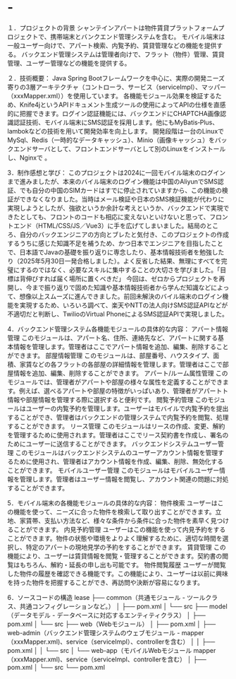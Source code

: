 # -

１．プロジェクトの背景
シャンテインアパートは物件賃貸プラットフォームプロジェクトで、携帯端末とバンクエンド管理システムを含む。
モバイル端末は一般ユーザー向けで、アパート検索、内覧予約、賃貸管理などの機能を提供する。
バックエンド管理システムは管理者向けで、フラット（物件）管理、賃貸管理、ユーザー管理などの機能を提供する。

２．技術概要：
Java Spring Bootフレームワークを中心に、実際の開発ニーズ寄りの3層アーキテクチャ（コントローラ、サービス（serviceImpl）、マッパー（xxxMapper.xml））を使用しています。
各機能モジュール効果を検証するため、Knife4jというAPIドキュメント生成ツールの使用によってAPIの仕様を直感的に把握できます。ログイン認証機能には、バックエンドにCHAPTCHA画像認識認証技術、モバイル端末にSMS認証を採用します。他にもMyBatis‐Plus、lambokなどの技術を用いて開発効率を向上します。
開発段階は一台のLinuxでMySql、Redis（一時的なデータキャッシュ）、Minio（画像キャッシュ）をバックエンドサーバとして、フロントエンドサーバとして別のLinuxをインストールし、Nginxで 。

3．制作感想と学び：
このプロジェクトは2024に一回モバイル端末のログインまで進みましたが、本来のバイル端末のログイン機能は中国のAliyunでSMS認証、でも自分の中国のSIMカードはすでに停止されていますから、この機能の検証ができなくなりました。当時はメール検証や日本のSMS検証機能が代わりに実現しようとしたが、強欲というか余計な考えというか、バックエンドで実現できたとしても、フロントのコードも相応に変えないといけないと思って、フロントエンド（HTML/CSS/JS／Vue3）に手を広げてしまいました。結局のところ、自分のバックエンジニアの方向とブレたと気付き、このプロジェクトの作成するうちに感じた知識不足を補うため、かつ日本でエンジニアを目指したことで、日本語でJavaの基礎を振り返りに専念したり、基本情報技術者を勉強したり（2025年5月30日一発合格しました）。よく反省した結果、無理にすべてを完璧にするのではなく、必要なスキルに集中することの大切さを学びました。「目標は背伸びすれば届く場所に置くべきだ」
今回は、ゼロからプロジェクトを再開し、今まで振り返りで固めた知識や基本情報技術者から学んだ知識などによって、想像以上スムーズに進んできました。前回未解決のバイル端末のログイン機能を実現するため、いろいろ調べて、楽天やNTTの法人向けSMS認証APIなどが不適切だと判断し、TwilioのVirtual PhoneによるSMS認証APIで実現しました。


4．バックエンド管理システム各機能モジュールの具体的な内容：
アパート情報管理
このモジュールは、アパート名、住所、連絡先など、アパートに関する基本情報を管理します。管理者はここでアパート情報を追加、編集、削除することができます。
部屋情報管理
このモジュールは、部屋番号、ハウスタイプ、面積、家賃などの各フラットの各部屋の詳細情報を管理します。管理者はここで部屋情報を追加、編集、削除することができます。
アパート/ルーム属性管理
このモジュールでは、管理者がアパートや部屋の様々な属性を定義することができます。例えば、選べるアパートや部屋の特徴がいっぱいあり、管理者がアパートト情報や部屋情報を管理する際に選択すると便利です。
閲覧予約管理
このモジュールはユーザーの内覧予約を管理します。ユーザーはモバイルで内覧予約を提出することができ、管理者はバックエンドの管理システムで内覧予約を閲覧、処理することができます。
リース管理
このモジュールはリースの作成、変更、解約を管理するために使用されます。管理者はここでリース契約書を作成し、署名のためにユーザーに送信することができます。
バックエンドシステムユーザー管理
このモジュールはバックエンドシステムのユーザーアカウント情報を管理するために使用され、管理者はアカウント情報を作成、編集、削除、無効化することができます。
モバイルユーザー管理
このモジュールはモバイルユーザー情報を管理します。管理者はユーザー情報を閲覧し、アカウント関連の問題に対処することができます。

5．モバイル端末の各機能モジュールの具体的な内容：
物件検索
ユーザーはこの機能を使って、ニーズに合った物件を検索して取り出すことができます。立地、家賃帯、支払い方法など、様々な条件から条件に合った物件を素早く見つけることができます。
内見予約管理
ユーザーはこの機能を使って内見予約をすることができます。物件の状態や環境をよりよく理解するために、適切な時間を選択し、特定のアパートの現地見学の予約をすることができます。
賃貸管理
この機能により、ユーザーは賃貸情報を閲覧・管理することができます。契約書の閲覧はもちろん、解約・延長の申し出も可能です。
物件閲覧履歴
ユーザーが閲覧した物件の履歴を確認できる機能です。この機能により、ユーザーは以前に興味を持った物件を把握することができ、再訪問や決断が容易になります。

6．ソースコードの構造
lease
├── common（共通モジュール - ツールクラス、共通コンフィグレーションなど。）
│   ├── pom.xml
│   └── src
├── model（データモデル - データベースに対応するエンティティクラス）
│   ├── pom.xml
│   └── src
├── web（Webモジュール）
│   ├── pom.xml
│   ├── web-admin（バックエンド管理システムのウェブモジュール - mapper（xxxMapper.xml)、service（serviceImpl）、controllerを含む）
│   │   ├── pom.xml
│   │   └── src
│   └── web-app（モバイルWebモジュール mapper（xxxMapper.xml)、service（serviceImpl、controllerを含む）
│       ├── pom.xml
│       └── src
└── pom.xml






